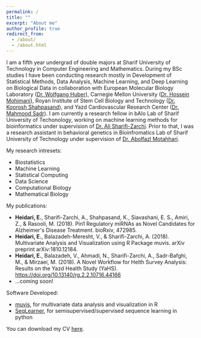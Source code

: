 ```yaml
---
permalink: /
title: ""
excerpt: "About me"
author_profile: true
redirect_from: 
  - /about/
  - /about.html
---
```


I am a fifth year undergrad of double majors at Sharif University of Technology in Computer Engineering and Mathematics. During my BSc studies I have been conducting research mostly in Development of Statistical Methods, Data Analysis, Machine Learning, and Deep Learning on Biological Data in collaboration with European Molecular Biology Laboratory ([Dr. Wolfgang Huber](http://www.huber.embl.de)), Carnegie Mellon University ([Dr. Hossein Mohimani](http://mohimanilab.cbd.cmu.edu)), Royan Institute of Stem Cell Biology and Technology ([Dr. Koorosh Shahpasand](https://www.omicsonline.org/speaker/koorosh-shahpasand-royan-institute-for-stem-cell-biology-and-technology-iran/)), and Yazd Cardiovascular Research Center ([Dr. Mahmood Sadr]()). I am currently a research fellow in bAIo Lab of Sharif University of Techonology, working on machine learning methods for bioinformatics under supervision of [Dr. Ali Sharifi-Zarchi](https://scholar.google.com/citations?user=GbJMZLIAAAAJ&hl=en). Prior to that, I was a research assistant in behavioral genetics in Bioinfromatics Lab of Sharif University of Technology under supervision of [Dr. Abolfazl Motahhari](https://scholar.google.com/citations?user=rJ-biB0AAAAJ&hl=en). 

My research intresets:
- Biostatistics
- Machine Learning
- Statistical Computing
- Data Science
- Computational Biology
- Mathematical Biology

My publications:
+ **Heidari, E.**, Sharifi-Zarchi, A., Shahpasand, K., Siavashani, E. S., Amiri, Z., & Rasooli, M. (2018). Pin1 Regulatory miRNAs as Novel Candidates for Alzheimer's Disease Treatment. bioRxiv, 472985.
+ **Heidari, E.**, Balazadeh-Meresht, V., & Sharifi-Zarchi, A. (2018). Multivariate Analysis and Visualization using R Package muvis. arXiv preprint arXiv:1810.12184.
+ **Heidari, E.**, Balazadeh, V., Ahmadi, N., Sharifi-Zarchi, A., Sadr-Bafghi, M., & Mirzaei, M. (2018). A Novel Workflow for Helth Survey Analysis: Results on the Yazd Health Study (YaHS). https://doi.org/10.13140/rg.2.2.10716.44166
+ ...coming soon!

Software Developed:

+ [muvis](https://baio-lab.github.io/muvis/index.html), for multivariate data analysis and visualization in R
+ [SeqLearner](https://github.com/EliHei/SeqLearn), for semisupervised/supervised sequence learning in python 

You can download my CV [here](https://github.com/EliHei/EliHei.github.io/raw/master/CV_elyas_heidari.pdf).



